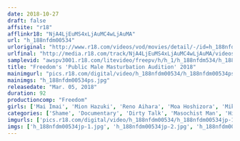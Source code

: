 ```yaml
---
date: 2018-10-27
draft: false
affsite: "r18"
afflinkr18: "NjA4LjEuMS4xLjAuMC4wLjAuMA"
url: "h_188nfdm00534"
urloriginal: "http://www.r18.com/videos/vod/movies/detail/-/id=h_188nfdm00534"
urlfinal: "http://media.r18.com/track/NjA4LjEuMS4xLjAuMC4wLjAuMA/videos/vod/movies/detail/-/id=h_188nfdm00534"
samplevid: "awspv3001.r18.com/litevideo/freepv/h/h_1/h_188nfdm534/h_188nfdm534_dmb_w.mp4"
title: "Freedom's 'Public Male Masturbation Audition' 2018"
mainimgurl: "pics.r18.com/digital/video/h_188nfdm00534/h_188nfdm00534ps.jpg"
mainimgs: "h_188nfdm00534ps.jpg"
releasedate: "Mar. 05, 2018"
duration: 92
productioncomp: "Freedom"
girls: ['Mai Imai', 'Mion Hazuki', 'Reno Aihara', 'Moa Hoshizora', 'Miki Sanada']
categories: ['Shame', 'Documentary', 'Dirty Talk', 'Masochist Man', 'Hi-Def']
imgurls: ['pics.r18.com/digital/video/h_188nfdm00534/h_188nfdm00534jp-1.jpg', 'pics.r18.com/digital/video/h_188nfdm00534/h_188nfdm00534jp-2.jpg', 'pics.r18.com/digital/video/h_188nfdm00534/h_188nfdm00534jp-3.jpg', 'pics.r18.com/digital/video/h_188nfdm00534/h_188nfdm00534jp-4.jpg', 'pics.r18.com/digital/video/h_188nfdm00534/h_188nfdm00534jp-5.jpg', 'pics.r18.com/digital/video/h_188nfdm00534/h_188nfdm00534jp-6.jpg', 'pics.r18.com/digital/video/h_188nfdm00534/h_188nfdm00534jp-7.jpg', 'pics.r18.com/digital/video/h_188nfdm00534/h_188nfdm00534jp-8.jpg', 'pics.r18.com/digital/video/h_188nfdm00534/h_188nfdm00534jp-9.jpg', 'pics.r18.com/digital/video/h_188nfdm00534/h_188nfdm00534jp-10.jpg', 'pics.r18.com/digital/video/h_188nfdm00534/h_188nfdm00534jp-11.jpg', 'pics.r18.com/digital/video/h_188nfdm00534/h_188nfdm00534jp-12.jpg', 'pics.r18.com/digital/video/h_188nfdm00534/h_188nfdm00534jp-13.jpg', 'pics.r18.com/digital/video/h_188nfdm00534/h_188nfdm00534jp-14.jpg', 'pics.r18.com/digital/video/h_188nfdm00534/h_188nfdm00534jp-15.jpg', 'pics.r18.com/digital/video/h_188nfdm00534/h_188nfdm00534jp-16.jpg', 'pics.r18.com/digital/video/h_188nfdm00534/h_188nfdm00534jp-17.jpg', 'pics.r18.com/digital/video/h_188nfdm00534/h_188nfdm00534jp-18.jpg', 'pics.r18.com/digital/video/h_188nfdm00534/h_188nfdm00534jp-19.jpg', 'pics.r18.com/digital/video/h_188nfdm00534/h_188nfdm00534jp-20.jpg']
imgs: ['h_188nfdm00534jp-1.jpg', 'h_188nfdm00534jp-2.jpg', 'h_188nfdm00534jp-3.jpg', 'h_188nfdm00534jp-4.jpg', 'h_188nfdm00534jp-5.jpg', 'h_188nfdm00534jp-6.jpg', 'h_188nfdm00534jp-7.jpg', 'h_188nfdm00534jp-8.jpg', 'h_188nfdm00534jp-9.jpg', 'h_188nfdm00534jp-10.jpg', 'h_188nfdm00534jp-11.jpg', 'h_188nfdm00534jp-12.jpg', 'h_188nfdm00534jp-13.jpg', 'h_188nfdm00534jp-14.jpg', 'h_188nfdm00534jp-15.jpg', 'h_188nfdm00534jp-16.jpg', 'h_188nfdm00534jp-17.jpg', 'h_188nfdm00534jp-18.jpg', 'h_188nfdm00534jp-19.jpg', 'h_188nfdm00534jp-20.jpg']
---
```

